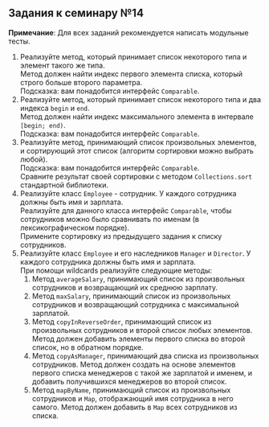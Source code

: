 ## Задания к семинару №14

**Примечание**: Для всех заданий рекомендуется написать модульные тесты.

1. Реализуйте метод, который принимает список некоторого типа и элемент такого же типа. \
   Метод должен найти индекс первого элемента списка, который строго больше второго параметра. \
   Подсказка: вам понадобится интерфейс `Comparable`.
2. Реализуйте метод, который принимает список некоторого типа и два индекса `begin` и `end`. \
   Метод должен найти индекс максимального элемента в интервале `[begin; end)`. \
   Подсказка: вам понадобится интерфейс `Comparable`.
3. Реализуйте метод, принимающий список произвольных элементов, и сортирующий этот список (алгоритм сортировки можно выбрать любой). \
   Подсказка: вам понадобится интерфейс `Comparable`. \
   Сравните результат своей сортировки с методом `Collections.sort` стандартной библиотеки.
4. Реализуйте класс `Employee` - сотрудник. У каждого сотрудника должны быть имя и зарплата. \
   Реализуйте для данного класса интерфейс `Comparable`, чтобы сотрудников можно было сравнивать по именам (в лексикографическом порядке). \
   Примените сортировку из предыдущего задания к списку сотрудников.
5. Реализуйте класс `Employee` и его наследников `Manager` и `Director`.  У каждого сотрудника должны быть имя и зарплата. \
   При помощи wildcards реализуйте следующие методы:
   1. Метод `averageSalary`, принимающий список из произвольных сотрудников и возвращающий их среднюю зарплату.
   2. Метод `maxSalary`, принимающий список из произвольных сотрудников и возвращающий сотрудника с максимальной зарплатой.
   3. Метод `copyInReverseOrder`, принимающий список из произвольных сотрудников и второй список любых элементов. Метод должен добавить элементы первого списка во второй список, но в обратном порядке.
   4. Метод `copyAsManager`, принимающий два списка из произвольных сотрудников. Метод должен создать на основе элементов первого списка менеджеров с такой же зарплатой и именем, и добавить получившихся менеджеров во второй список.
   5. Метод `mapByName`, принимающий список из произвольных сотрудников и `Map`, отображающий имя сотрудника в него самого. Метод должен добавить в `Map` всех сотрудников из списка.